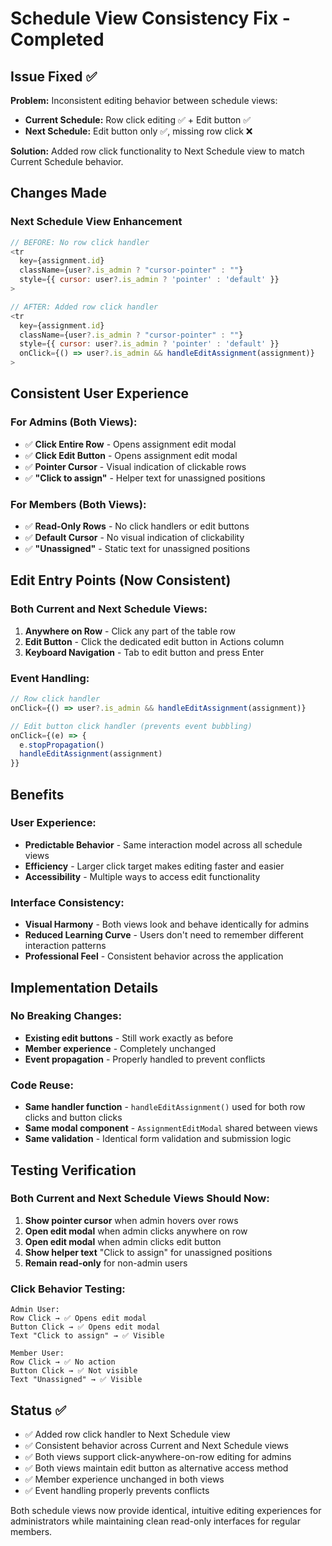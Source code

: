 # Schedule View Consistency Fix - Completed

## Issue Fixed ✅
**Problem:** Inconsistent editing behavior between schedule views:
- **Current Schedule:** Row click editing ✅ + Edit button ✅  
- **Next Schedule:** Edit button only ✅, missing row click ❌

**Solution:** Added row click functionality to Next Schedule view to match Current Schedule behavior.

## Changes Made

### Next Schedule View Enhancement
```javascript
// BEFORE: No row click handler
<tr 
  key={assignment.id}
  className={user?.is_admin ? "cursor-pointer" : ""}
  style={{ cursor: user?.is_admin ? 'pointer' : 'default' }}
>

// AFTER: Added row click handler
<tr 
  key={assignment.id}
  className={user?.is_admin ? "cursor-pointer" : ""}
  style={{ cursor: user?.is_admin ? 'pointer' : 'default' }}
  onClick={() => user?.is_admin && handleEditAssignment(assignment)}
>
```

## Consistent User Experience

### For Admins (Both Views):
- ✅ **Click Entire Row** - Opens assignment edit modal
- ✅ **Click Edit Button** - Opens assignment edit modal  
- ✅ **Pointer Cursor** - Visual indication of clickable rows
- ✅ **"Click to assign"** - Helper text for unassigned positions

### For Members (Both Views):
- ✅ **Read-Only Rows** - No click handlers or edit buttons
- ✅ **Default Cursor** - No visual indication of clickability
- ✅ **"Unassigned"** - Static text for unassigned positions

## Edit Entry Points (Now Consistent)

### Both Current and Next Schedule Views:
1. **Anywhere on Row** - Click any part of the table row
2. **Edit Button** - Click the dedicated edit button in Actions column
3. **Keyboard Navigation** - Tab to edit button and press Enter

### Event Handling:
```javascript
// Row click handler
onClick={() => user?.is_admin && handleEditAssignment(assignment)}

// Edit button click handler (prevents event bubbling)
onClick={(e) => {
  e.stopPropagation()
  handleEditAssignment(assignment)
}}
```

## Benefits

### User Experience:
- **Predictable Behavior** - Same interaction model across all schedule views
- **Efficiency** - Larger click target makes editing faster and easier
- **Accessibility** - Multiple ways to access edit functionality

### Interface Consistency:
- **Visual Harmony** - Both views look and behave identically for admins
- **Reduced Learning Curve** - Users don't need to remember different interaction patterns
- **Professional Feel** - Consistent behavior across the application

## Implementation Details

### No Breaking Changes:
- **Existing edit buttons** - Still work exactly as before
- **Member experience** - Completely unchanged
- **Event propagation** - Properly handled to prevent conflicts

### Code Reuse:
- **Same handler function** - `handleEditAssignment()` used for both row clicks and button clicks
- **Same modal component** - `AssignmentEditModal` shared between views
- **Same validation** - Identical form validation and submission logic

## Testing Verification

### Both Current and Next Schedule Views Should Now:
1. **Show pointer cursor** when admin hovers over rows
2. **Open edit modal** when admin clicks anywhere on row
3. **Open edit modal** when admin clicks edit button
4. **Show helper text** "Click to assign" for unassigned positions
5. **Remain read-only** for non-admin users

### Click Behavior Testing:
```
Admin User:
Row Click → ✅ Opens edit modal
Button Click → ✅ Opens edit modal  
Text "Click to assign" → ✅ Visible

Member User:
Row Click → ✅ No action
Button Click → ✅ Not visible
Text "Unassigned" → ✅ Visible
```

## Status ✅

- ✅ Added row click handler to Next Schedule view
- ✅ Consistent behavior across Current and Next Schedule views
- ✅ Both views support click-anywhere-on-row editing for admins
- ✅ Both views maintain edit button as alternative access method
- ✅ Member experience unchanged in both views
- ✅ Event handling properly prevents conflicts

Both schedule views now provide identical, intuitive editing experiences for administrators while maintaining clean read-only interfaces for regular members.

